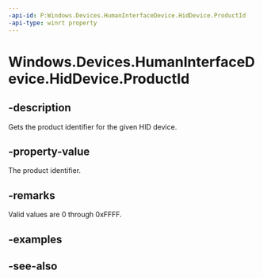 ```yaml
---
-api-id: P:Windows.Devices.HumanInterfaceDevice.HidDevice.ProductId
-api-type: winrt property
---
```


<!-- Property syntax
public ushort ProductId { get; }
-->

# Windows.Devices.HumanInterfaceDevice.HidDevice.ProductId

## -description
Gets the product identifier for the given HID device.

## -property-value
The product identifier.

## -remarks
Valid values are 0 through 0xFFFF.

## -examples

## -see-also
